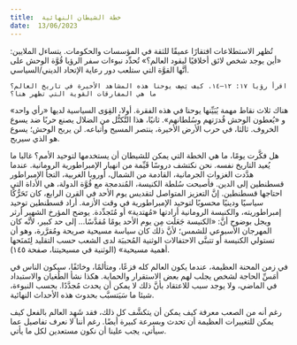```yaml
---
title:  خطة الشيطان النهائية
date:  13/06/2023
---
```


تُظهر الاستطلاعات افتقارًا عميقًا للثقة في المؤسسات والحكومات. يتساءل الملايين: «أين يوجد شخص لائق أخلاقيًا ليقود العالم؟» تُحدِّد نبوءات سفر الرؤيا قُوَّة الوحش على أنَّها القوَّة التي ستلعب دور رعاية الإتحاد الديني/السياسي.

`اقرأ رؤيا ١٧: ١٢–١٤. كيف يَصِف يوحنا هذه المشاهد الأخيرة في تاريخ العالم؟ ما هي المفارقات القوية التي تظهر هنا؟`

هناك ثلاث نقاط مهمة يُبَيِّنها يوحنا في هذه الفقرة. أولا، القِوَى السياسية لديها «رأي واحد» و «يُعطون الوحش قُدرَتهم وسُلطانهم». ثانيًا، هذا التَّكتُّل من الضلال يصنع حربًا ضد يسوع الخروف. ثالثا، في حرب الأرض الأخيرة، ينتصر المسيح وأتباعه. لن يربح الوحش؛ يسوع هو الذي سيربح.

هل فكَّرت يومًا، ما هي الخطة التي يمكن للشيطان أن يستخدمها لتوحيد الأمم؟ غالبا ما يُعيد التاريخ نفسه. نحن نكتشف دروسًا قَيِّمة من انهيار الإمبراطورية الرومانية. عندما هدَّدت الغزوات الجرمانية، القادمة من الشمال، أوروبا الغربية، التجأ الإمبراطور قسطنطين إلى الدين. فأصبحت سُلطة الكنيسة، المُندمجة مع قُوَّة الدولة، هي الأداة التي احتاجها قسطنطين. إنَّ التعزيز المتواصل لتقديس يوم الأحد في القرن الرابع، كان تَحَرُّكًا سياسيًا ودينيًا محسوبًا لتوحيد الإمبراطورية في وقت الأزمة. أراد قسطنطين توحيد إمبراطوريته، والكنيسة الرومانية أرادتها «مُهتدية» أو مُتَجدِّدة. يوضح المؤرخ الشهير أرثر ويجل بوضوح أنَّ: «الكنيسة جَعَلَت مِن يوم الأحد يومًا مُقدَّسًا... إلى حد كبير، لأنَّه كان المهرجان الأسبوعي للشمس؛ لأنَّ ذلك كان سياسة مسيحية صريحة ومُقرَّرة، وهو أن تستولي الكنيسة أو تتبنَّى الاحتفالات الوثنية المُحببَة لدى الشعب حسب التقليد لِتَمنَحها أهمية مسيحية» (الوثنية في مسيحيتنا، صفحة ١٤٥).

في زمن المحنة العظيمة، عندما يكون العالم كله فزعًا، ومتألمًا، وخائفًا، سيكون الناس في أمَسِّ الحاجة لشخص يجلب لهم بعض الاستقرار والحماية. هكذا نشأ الطُغيان والاستبداد في الماضي، ولا يوجد سبب للاعتقاد بأنَّ ذلك لا يمكن أن يحدث مُجدَّدًا. بحسب النبوءة، شيئا ما سَيَتسبَّب بحدوث هذه الأحداث النهائية.

رغم أنه من الصعب معرفة كيف يمكن أن يتكشَّف كل ذلك، فقد شَهِد العالم بالفعل كيف يمكن للتغييرات العظيمة أن تحدث وبسرعة كبيرة أيضًا. رغم أننا لا نعرف تفاصيل عما سيأتي، يجب علينا أن نكون مستعدين لكل ما يأتي.
